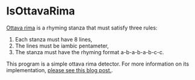 IsOttavaRima
============

[Ottava rima](http://en.wikipedia.org/wiki/Ottava_rima) is a rhyming stanza that must satisfy three rules:

1. Each stanza must have 8 lines,
2. The lines must be iambic pentameter,
3. The stanza must have the rhyming format a-b-a-b-a-b-c-c.

This program is a simple ottava rima detector.  For more information on its implementation,
[please see this blog post.](http://cdmckay.org/blog/2012/08/15/counting-syllables-and-detecting-rhyme-in-php/).
